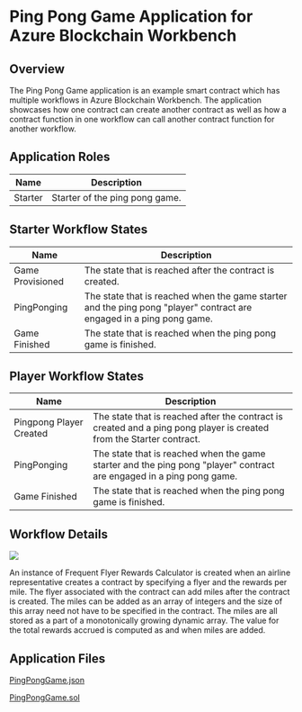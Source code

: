 Ping Pong Game Application for Azure Blockchain Workbench
====================================================
	
Overview 
---------
The Ping Pong Game application is an example smart contract which has multiple workflows in Azure Blockchain Workbench.  The application showcases how one contract can create another contract as well as how a contract function in one workflow can call another contract function for another workflow.   
	
Application Roles 
------------------
| Name       | Description                                                                                         |
|------------|-----------------------------------------------------------------------------------------------------|
| Starter | Starter of the ping pong game.                                        |
	
Starter Workflow States 
-------
| Name                 | Description                                                                                                 |
|----------------------|-------------------------------------------------------------------------------------------------------------|
| Game Provisioned| The state that is reached after the contract is created.                                                    |
| PingPonging | The state that is reached when the game starter and the ping pong "player" contract are engaged in a ping pong game. |
| Game Finished| The state that is reached when the ping pong game is finished.     |
	
	
Player Workflow States 
-------
| Name                 | Description                                                                                                 |
|----------------------|-------------------------------------------------------------------------------------------------------------|
| Pingpong Player Created| The state that is reached after the contract is created and a ping pong player is created from the Starter contract.|
| PingPonging | The state that is reached when the game starter and the ping pong "player" contract are engaged in a ping pong game.  |
| Game Finished| The state that is reached when the ping pong game is finished. |
	
	
Workflow Details
---------------
![](media/FrequentFlyerRewardsCalculator.PNG)
	
An instance of Frequent Flyer Rewards Calculator is created when an airline representative creates a contract by specifying a flyer and the rewards per mile.  The flyer associated with the contract can add miles after the contract is created.  The miles can be added as an array of integers and the size of this array need not have to be specified in the contract.  The miles are all stored as a part of a monotonically growing dynamic array.  The value for the total rewards accrued is computed as and when miles are added.
	
	
Application Files
-----------------
[PingPongGame.json](./ethereum/PingPongGame.json)

[PingPongGame.sol](./ethereum/PingPongGame.sol)
